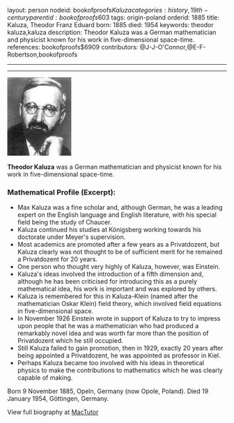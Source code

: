 layout: person
nodeid: bookofproofs$Kaluza
categories: history,19th-century
parentid: bookofproofs$603
tags: origin-poland
orderid: 1885
title: Kaluza, Theodor Franz Eduard
born: 1885
died: 1954
keywords: theodor kaluza,kaluza
description: Theodor Kaluza was a German mathematician and physicist known for his work in five-dimensional space-time.
references: bookofproofs$6909
contributors: @J-J-O'Connor,@E-F-Robertson,bookofproofs

---



---

![Kaluza.jpg](https://github.com/bookofproofs/bookofproofs.github.io/blob/main/_sources/_assets/images/portraits/Kaluza.jpg?raw=true)

**Theodor Kaluza** was a German mathematician and physicist known for his work in five-dimensional space-time.

### Mathematical Profile (Excerpt):
* Max Kaluza was a fine scholar and, although German, he was a leading expert on the English language and English literature, with his special field being the study of Chaucer.
* Kaluza continued his studies at Königsberg working towards his doctorate under Meyer's supervision.
* Most academics are promoted after a few years as a Privatdozent, but Kaluza clearly was not thought to be of sufficient merit for he remained a Privatdozent for 20 years.
* One person who thought very highly of Kaluza, however, was Einstein.
* Kaluza's ideas involved the introduction of a fifth dimension and, although he has been criticised for introducing this as a purely mathematical idea, his work is important and was explored by others.
* Kaluza is remembered for this in Kaluza-Klein (named after the mathematician Oskar Klein) field theory, which involved field equations in five-dimensional space.
* In November 1926 Einstein wrote in support of Kaluza to try to impress upon people that he was a mathematician who had produced a remarkably novel idea and was worth far more than the position of Privatdozent which he still occupied.
* Still Kaluza failed to gain promotion, then in 1929, exactly 20 years after being appointed a Privatdozent, he was appointed as professor in Kiel.
* Perhaps Kaluza became too involved with his ideas in theoretical physics to make the contributions to mathematics which he was clearly capable of making.

Born 9 November 1885, Opeln, Germany (now Opole, Poland). Died 19 January 1954, Göttingen, Germany.

View full biography at [MacTutor](https://mathshistory.st-andrews.ac.uk/Biographies/Kaluza/)
